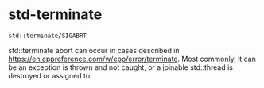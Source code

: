 # std-terminate

`std::terminate/SIGABRT`

std::terminate abort can occur in cases described in https://en.cppreference.com/w/cpp/error/terminate.
Most commonly, it can be an exception is thrown and not caught, or a joinable std::thread is destroyed or assigned to.
